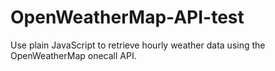 # OpenWeatherMap-API-test
Use plain JavaScript to retrieve hourly weather data using the OpenWeatherMap onecall API. 
